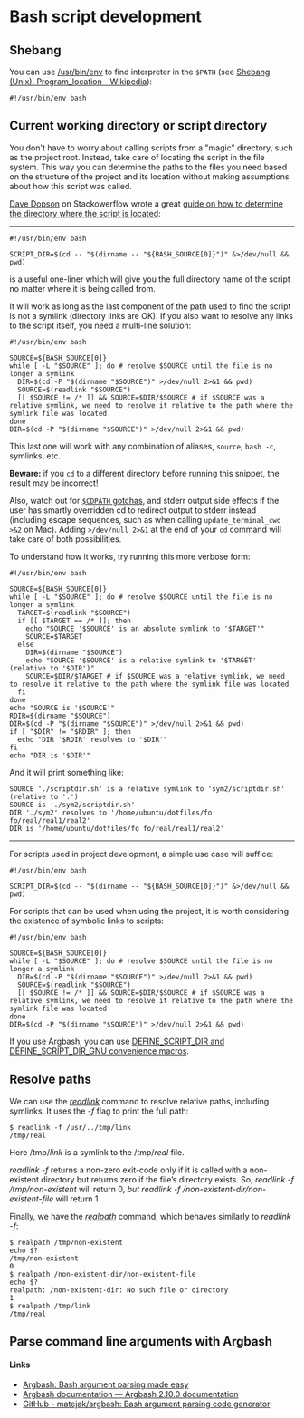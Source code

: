 # Bash script development

## Shebang

You can use [/usr/bin/env](https://en.wikipedia.org/wiki/Env "Env") to find interpreter in the `$PATH` (see
[Shebang (Unix). Program_location - Wikipedia](<https://en.wikipedia.org/wiki/Shebang_(Unix)#Program_location>)):

```shell
#!/usr/bin/env bash
```

## Current working directory or script directory

You don't have to worry about calling scripts from a "magic" directory, such as the project root. Instead, take care of
locating the script in the file system. This way you can determine the paths to the files you need based on the
structure of the project and its location without making assumptions about how this script was called.

[Dave Dopson](https://stackoverflow.com/users/407731) on Stackowerflow wrote a great
[guide on how to determine the directory where the script is located](https://stackoverflow.com/a/246128):

______________________________________________________________________

```shell
#!/usr/bin/env bash

SCRIPT_DIR=$(cd -- "$(dirname -- "${BASH_SOURCE[0]}")" &>/dev/null && pwd)
```

is a useful one-liner which will give you the full directory name of the script no matter where it is being called from.

It will work as long as the last component of the path used to find the script is not a symlink (directory links are
OK). If you also want to resolve any links to the script itself, you need a multi-line solution:

```shell
#!/usr/bin/env bash

SOURCE=${BASH_SOURCE[0]}
while [ -L "$SOURCE" ]; do # resolve $SOURCE until the file is no longer a symlink
  DIR=$(cd -P "$(dirname "$SOURCE")" >/dev/null 2>&1 && pwd)
  SOURCE=$(readlink "$SOURCE")
  [[ $SOURCE != /* ]] && SOURCE=$DIR/$SOURCE # if $SOURCE was a relative symlink, we need to resolve it relative to the path where the symlink file was located
done
DIR=$(cd -P "$(dirname "$SOURCE")" >/dev/null 2>&1 && pwd)
```

This last one will work with any combination of aliases, `source`, `bash -c`, symlinks, etc.

**Beware:** if you `cd` to a different directory before running this snippet, the result may be incorrect!

Also, watch out for [`$CDPATH` gotchas](http://bosker.wordpress.com/2012/02/12/bash-scripters-beware-of-the-cdpath/),
and stderr output side effects if the user has smartly overridden cd to redirect output to stderr instead (including
escape sequences, such as when calling `update_terminal_cwd >&2` on Mac). Adding `>/dev/null 2>&1` at the end of your
`cd` command will take care of both possibilities.

To understand how it works, try running this more verbose form:

```shell
#!/usr/bin/env bash

SOURCE=${BASH_SOURCE[0]}
while [ -L "$SOURCE" ]; do # resolve $SOURCE until the file is no longer a symlink
  TARGET=$(readlink "$SOURCE")
  if [[ $TARGET == /* ]]; then
    echo "SOURCE '$SOURCE' is an absolute symlink to '$TARGET'"
    SOURCE=$TARGET
  else
    DIR=$(dirname "$SOURCE")
    echo "SOURCE '$SOURCE' is a relative symlink to '$TARGET' (relative to '$DIR')"
    SOURCE=$DIR/$TARGET # if $SOURCE was a relative symlink, we need to resolve it relative to the path where the symlink file was located
  fi
done
echo "SOURCE is '$SOURCE'"
RDIR=$(dirname "$SOURCE")
DIR=$(cd -P "$(dirname "$SOURCE")" >/dev/null 2>&1 && pwd)
if [ "$DIR" != "$RDIR" ]; then
  echo "DIR '$RDIR' resolves to '$DIR'"
fi
echo "DIR is '$DIR'"
```

And it will print something like:

```
SOURCE './scriptdir.sh' is a relative symlink to 'sym2/scriptdir.sh' (relative to '.')
SOURCE is './sym2/scriptdir.sh'
DIR './sym2' resolves to '/home/ubuntu/dotfiles/fo fo/real/real1/real2'
DIR is '/home/ubuntu/dotfiles/fo fo/real/real1/real2'
```

______________________________________________________________________

For scripts used in project development, a simple use case will suffice:

```shell
#!/usr/bin/env bash

SCRIPT_DIR=$(cd -- "$(dirname -- "${BASH_SOURCE[0]}")" &>/dev/null && pwd)
```

For scripts that can be used when using the project, it is worth considering the existence of symbolic links to scripts:

```shell
#!/usr/bin/env bash

SOURCE=${BASH_SOURCE[0]}
while [ -L "$SOURCE" ]; do # resolve $SOURCE until the file is no longer a symlink
  DIR=$(cd -P "$(dirname "$SOURCE")" >/dev/null 2>&1 && pwd)
  SOURCE=$(readlink "$SOURCE")
  [[ $SOURCE != /* ]] && SOURCE=$DIR/$SOURCE # if $SOURCE was a relative symlink, we need to resolve it relative to the path where the symlink file was located
done
DIR=$(cd -P "$(dirname "$SOURCE")" >/dev/null 2>&1 && pwd)
```

If you use Argbash, you can use
[DEFINE_SCRIPT_DIR and DEFINE_SCRIPT_DIR_GNU convenience macros](https://argbash.readthedocs.io/en/stable/guide.html#script-dir).

## Resolve paths

We can use the [_readlink_](https://www.man7.org/linux/man-pages/man1/readlink.1.html) command to resolve relative
paths, including symlinks. It uses the _-f_ flag to print the full path:

```shell
$ readlink -f /usr/../tmp/link
/tmp/real
```

Here /tmp/_link_ is a symlink to the /tmp/_real_ file.

_readlink -f_ returns a non-zero exit-code only if it is called with a non-existent directory but returns zero if the
file’s directory exists. So, _readlink -f /tmp/non-existent_ will return 0, _but readlink -f
/non-existent-dir/non-existent-file_ will return 1

Finally, we have the [_realpath_](https://linux.die.net/man/1/realpath) command, which behaves similarly to _readlink
-f_:

```shell
$ realpath /tmp/non-existent
echo $?
/tmp/non-existent
0
$ realpath /non-existent-dir/non-existent-file
echo $?
realpath: /non-existent-dir: No such file or directory
1
$ realpath /tmp/link
/tmp/real
```

## Parse command line arguments with Argbash

#### Links

- [Argbash: Bash argument parsing made easy](https://argbash.dev/)
- [Argbash documentation — Argbash 2.10.0 documentation](https://argbash.readthedocs.io/en/stable/index.html)
- [GitHub - matejak/argbash: Bash argument parsing code generator](https://github.com/matejak/argbash)
